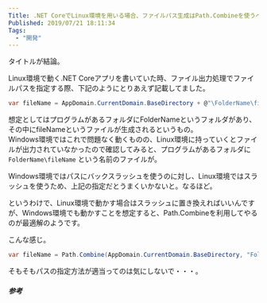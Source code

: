 ```yaml
---
Title: .NET CoreでLinux環境を用いる場合、ファイルパス生成はPath.Combineを使うべき
Published: 2019/07/21 18:11:34
Tags:
  - "開発"
---
```

タイトルが結論。  

Linux環境で動く.NET Coreアプリを書いていた時、ファイル出力処理でファイルパスを指定する際、下記のようにとりあえず記載してました。  

```csharp
var fileName = AppDomain.CurrentDomain.BaseDirectory + @"\FolderName\fileName";
```

想定としてはプログラムがあるフォルダにFolderNameというフォルダがあり、その中にfileNameというファイルが生成されるというもの。  
Windows環境ではこれで問題なく動くものの、Linux環境に持っていくとファイルが出力されていなかったので確認してみると、プログラムがあるフォルダに `FolderName\fileName` という名前のファイルが。  

Windows環境ではパスにバックスラッシュを使うのに対し、Linux環境ではスラッシュを使うため、上記の指定だとうまくいかないと。なるほど。  

というわけで、Linux環境で動かす場合はスラッシュに置き換えればいいんですが、Windows環境でも動かすことを想定すると、Path.Combineを利用してやるのが最適解のようです。  

こんな感じ。  

```csharp
var fileName = Path.Combine(AppDomain.CurrentDomain.BaseDirectory, "FolderName", "fileName");
```

そもそもパスの指定方法が適当ってのは気にしないで・・・。

##### 参考
<?# OEmbed "https://stackoverflow.com/questions/38168391/cross-platform-file-name-handling-in-net-core" /?>


